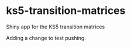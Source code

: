 # ks5-transition-matrices
Shiny app for the KS5 transition matrices

Adding a change to test pushing.
